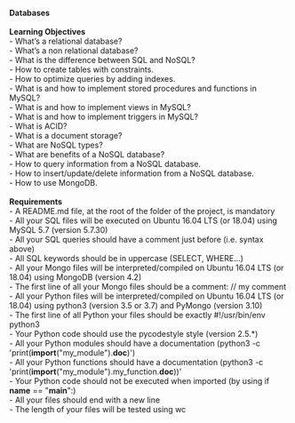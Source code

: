 <b>Databases</b>
<br>
<br><b>Learning Objectives</b>
<br>- What’s a relational database?
<br>- What’s a non relational database?
<br>- What is the difference between SQL and NoSQL?
<br>- How to create tables with constraints.
<br>- How to optimize queries by adding indexes.
<br>- What is and how to implement stored procedures and functions in MySQL?
<br>- What is and how to implement views in MySQL?
<br>- What is and how to implement triggers in MySQL?
<br>- What is ACID?
<br>- What is a document storage?
<br>- What are NoSQL types?
<br>- What are benefits of a NoSQL database?
<br>- How to query information from a NoSQL database.
<br>- How to insert/update/delete information from a NoSQL database.
<br>- How to use MongoDB.
<br>
<br><b>Requirements</b>
<br>- A README.md file, at the root of the folder of the project, is mandatory
<br>- All your SQL files will be executed on Ubuntu 16.04 LTS (or 18.04) using MySQL 5.7 (version 5.7.30)
<br>- All your SQL queries should have a comment just before (i.e. syntax above)
<br>- All SQL keywords should be in uppercase (SELECT, WHERE…)
<br>- All your Mongo files will be interpreted/compiled on Ubuntu 16.04 LTS (or 18.04) using MongoDB (version 4.2)
<br>- The first line of all your Mongo files should be a comment: // my comment
<br>- All your Python files will be interpreted/compiled on Ubuntu 16.04 LTS (or 18.04) using python3 (version 3.5 or 3.7) and PyMongo (version 3.10)
<br>- The first line of all Python your files should be exactly #!/usr/bin/env python3
<br>- Your Python code should use the pycodestyle style (version 2.5.*)
<br>- All your Python modules should have a documentation (python3 -c 'print(__import__("my_module").__doc__)')
<br>- All your Python functions should have a documentation (python3 -c 'print(__import__("my_module").my_function.__doc__))'
<br>- Your Python code should not be executed when imported (by using if __name__ == "__main__":)
<br>- All your files should end with a new line
<br>- The length of your files will be tested using wc
